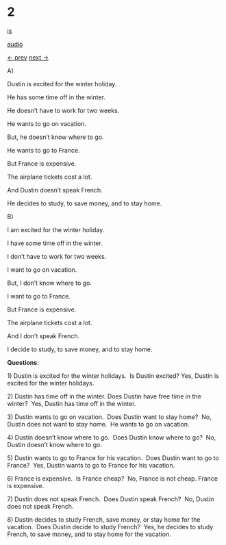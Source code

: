 # 2

[is](../is/story_02.md)

[audio](../audio/story_02.mp3)

[← prev](../en/story_01.md)
[next →](../en/story_03.md)

A\)

Dustin is excited for the winter holiday.

He has some time off in the winter.

He doesn’t have to work for two weeks.

He wants to go on vacation.

But, he doesn’t know where to go.

He wants to go to France.

But France is expensive.

The airplane tickets cost a lot.

And Dustin doesn’t speak French.

He decides to study, to save money, and to stay home.

B\)

I am excited for the winter holiday.

I have some time off in the winter.

I don’t have to work for two weeks.

I want to go on vacation.

But, I don’t know where to go.

I want to go to France.

But France is expensive.

The airplane tickets cost a lot.

And I don’t speak French.

I decide to study, to save money, and to stay home.

**Questions**:

1\) Dustin is excited for the winter holidays.  Is Dustin excited? Yes,
Dustin is excited for the winter holidays.

2\) Dustin has time off in the winter. Does Dustin have free time in the
winter?  Yes, Dustin has time off in the winter.

3\) Dustin wants to go on vacation.  Does Dustin want to stay home?  No,
Dustin does not want to stay home.  He wants to go on vacation.

4\) Dustin doesn’t know where to go.  Does Dustin know where to go?  No,
Dustin doesn’t know where to go.

5\) Dustin wants to go to France for his vacation.  Does Dustin want to
go to France?  Yes, Dustin wants to go to France for his vacation.

6\) France is expensive.  Is France cheap?  No, France is not cheap.
France is expensive.

7\) Dustin does not speak French.  Does Dustin speak French?  No, Dustin
does not speak French.

8\) Dustin decides to study French, save money, or stay home for the
vacation.  Does Dustin decide to study French?  Yes, he decides to study
French, to save money, and to stay home for the vacation.
